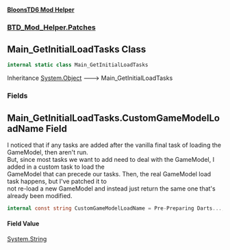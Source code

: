 #### [BloonsTD6 Mod Helper](index.md 'index')
### [BTD_Mod_Helper.Patches](index.md#BTD_Mod_Helper.Patches 'BTD_Mod_Helper.Patches')

## Main_GetInitialLoadTasks Class

```csharp
internal static class Main_GetInitialLoadTasks
```

Inheritance [System.Object](https://docs.microsoft.com/en-us/dotnet/api/System.Object 'System.Object') &#129106; Main_GetInitialLoadTasks
### Fields

<a name='BTD_Mod_Helper.Patches.Main_GetInitialLoadTasks.CustomGameModelLoadName'></a>

## Main_GetInitialLoadTasks.CustomGameModelLoadName Field

I noticed that if any tasks are added after the vanilla final task of loading the GameModel, then aren't run.  
But, since most tasks we want to add need to deal with the GameModel, I added in a custom task to load the  
GameModel that can precede our tasks. Then, the real GameModel load task happens, but I've patched it to  
not re-load a new GameModel and instead just return the same one that's already been modified.

```csharp
internal const string CustomGameModelLoadName = Pre-Preparing Darts...;
```

#### Field Value
[System.String](https://docs.microsoft.com/en-us/dotnet/api/System.String 'System.String')
